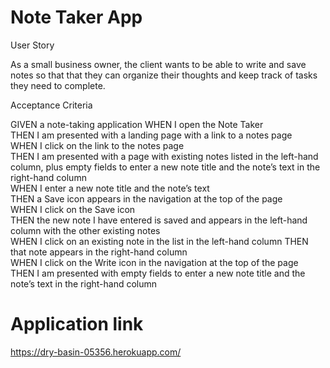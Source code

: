 # Note Taker App

User Story

As a small business owner, the client wants to be able to write and save notes
so that that they can organize their thoughts and keep track of tasks they need to complete. 

Acceptance Criteria

GIVEN a note-taking application
WHEN I open the Note Taker <br>
THEN I am presented with a landing page with a link to a notes page <br>
WHEN I click on the link to the notes page <br>
THEN I am presented with a page with existing notes listed in the left-hand column, plus empty fields to enter a new note title and the note’s text in the right-hand column <br>
WHEN I enter a new note title and the note’s text <br>
THEN a Save icon appears in the navigation at the top of the page <br>
WHEN I click on the Save icon <br>
THEN the new note I have entered is saved and appears in the left-hand column with the other existing notes <br>
WHEN I click on an existing note in the list in the left-hand column
THEN that note appears in the right-hand column <br>
WHEN I click on the Write icon in the navigation at the top of the page <br>
THEN I am presented with empty fields to enter a new note title and the note’s text in the right-hand column 

# Application link <br>
https://dry-basin-05356.herokuapp.com/

